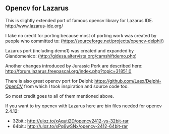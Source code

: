 ## Opencv for Lazarus

This is slightly extended port of famous opencv library for Lazarus IDE.
http://www.lazarus-ide.org/

I take no credit for porting because most of porting work was created by people
who committed to:
(https://sourceforge.net/projects/opencv-delphi/)

Lazarus port (including demo1) was created and expanded by Giandomenico:
(http://gidesa.altervista.org/camshiftdemo.php)

Another changes introduced by Jurassic Pork are described here: http://forum.lazarus.freepascal.org/index.php?topic=31851.0

There is also great opencv port for Delphi:
https://github.com/Laex/Delphi-OpenCV
from which I took inspiration and source code too.

So most credit goes to all of them mentioned above.

If you want to try opencv with Lazarus here are bin files needed for opencv 2.4.12:
- 32bit.: http://uloz.to/xAquti2D/opencv2412-vs-32bit-rar
- 64bit.: http://uloz.to/xPq6wSNx/opencv-2412-64bit-rar


